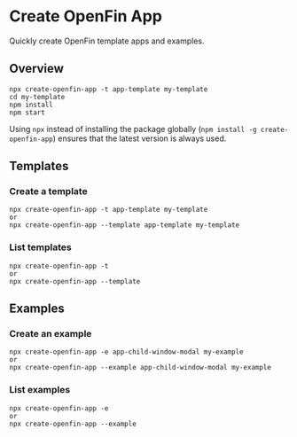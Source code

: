 # Create OpenFin App

Quickly create OpenFin template apps and examples.

## Overview

```
npx create-openfin-app -t app-template my-template
cd my-template
npm install
npm start
```

Using `npx` instead of installing the package globally (`npm install -g create-openfin-app`) ensures that the latest version is always used.

## Templates

### Create a template

```
npx create-openfin-app -t app-template my-template
or
npx create-openfin-app --template app-template my-template
```

### List templates

```
npx create-openfin-app -t
or 
npx create-openfin-app --template
```
## Examples

### Create an example

```
npx create-openfin-app -e app-child-window-modal my-example
or
npx create-openfin-app --example app-child-window-modal my-example
```
### List examples

```
npx create-openfin-app -e
or
npx create-openfin-app --example
```



